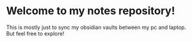 # Welcome to my notes repository!

This is mostly just to sync my obsidian vaults between my pc and laptop. But feel free to explore!